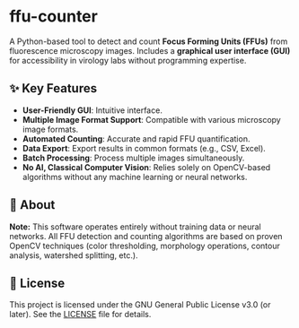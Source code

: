 # ffu-counter

A Python-based tool to detect and count **Focus Forming Units (FFUs)** from fluorescence microscopy images. Includes a **graphical user interface (GUI)** for accessibility in virology labs without programming expertise.

## ✨ Key Features

* **User-Friendly GUI**: Intuitive interface.
* **Multiple Image Format Support**: Compatible with various microscopy image formats.
* **Automated Counting**: Accurate and rapid FFU quantification.
* **Data Export**: Export results in common formats (e.g., CSV, Excel).
* **Batch Processing**: Process multiple images simultaneously.
* **No AI, Classical Computer Vision**: Relies solely on OpenCV-based algorithms without any machine learning or neural networks.

## 📝 About

**Note:** This software operates entirely without training data or neural networks. All FFU detection and counting algorithms are based on proven OpenCV techniques (color thresholding, morphology operations, contour analysis, watershed splitting, etc.).

## 📄 License

This project is licensed under the GNU General Public License v3.0 (or later). See the [LICENSE](LICENSE) file for details.
